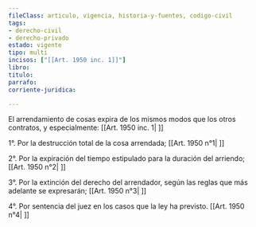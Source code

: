 ```yaml
---
fileClass: articulo, vigencia, historia-y-fuentes, codigo-civil
tags:
- derecho-civil
- derecho-privado
estado: vigente
tipo: multi
incisos: ["[[Art. 1950 inc. 1]]"]
libro:
titulo:
parrafo:
corriente-juridica:

---
```

El arrendamiento de cosas expira de los mismos modos que los otros contratos, y especialmente: [[Art. 1950 inc. 1| ]]

1°. Por la destrucción total de la cosa arrendada; [[Art. 1950 n°1| ]]

2°. Por la expiración del tiempo estipulado para la duración del arriendo; [[Art. 1950 n°2| ]]

3°. Por la extinción del derecho del arrendador, según las reglas que más adelante se expresarán; [[Art. 1950 n°3| ]]

4°. Por sentencia del juez en los casos que la ley ha previsto. [[Art. 1950 n°4| ]]